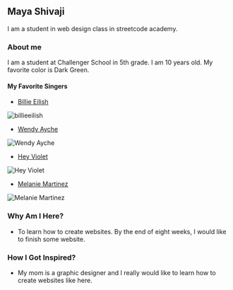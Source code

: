 ## Maya Shivaji

I am a student in web design class in streetcode academy.

### About me
I am a student at Challenger School in 5th grade. I am 10 years old. My favorite color is Dark Green.
#### My Favorite Singers
* [Billie Eilish](https://www.billieeilish.com)

![billieeilish](https://upload.wikimedia.org/wikipedia/commons/thumb/3/39/Billie_Eilish_2019_by_Glenn_Francis.jpg/440px-Billie_Eilish_2019_by_Glenn_Francis.jpg)
* [Wendy Ayche](https://www.youtube.com/channel/UCD9PZYV5heAevh9vrsYmt1g)

![Wendy Ayche](https://em.wattpad.com/59c3dbd22ddbe6bac047eab01009a745b3c62407/68747470733a2f2f73332e616d617a6f6e6177732e636f6d2f776174747061642d6d656469612d736572766963652f53746f7279496d6167652f594a484a7162513673524f527a773d3d2d3736353231313730392e313562363230363735353630393638393731303132323735393439352e6a7067?s=fit&w=720&h=720)
* [Hey Violet](https://www.heyviolet.com)

![Hey Violet](https://i0.wp.com/allpunkedup.com/wp-content/uploads/2019/06/hey-violet-release-music-video-for-close-my-eyes-i7j15ERMqVQ.jpg?resize=759%2C500&ssl=1)
* [Melanie Martinez](https://www.youtube.com/channel/UC2YnEq5Fc5_zEO6bo0oNzCQ)

![Melanie Martinez](https://www.tvovermind.com/wp-content/uploads/2018/05/Melanie-Martinez.jpg)
### Why Am I Here?
* To learn how to create websites. By the end of eight weeks, I would like to finish some website.
### How I Got Inspired?
* My mom is a graphic designer and I really would like to learn how to create websites like here.
